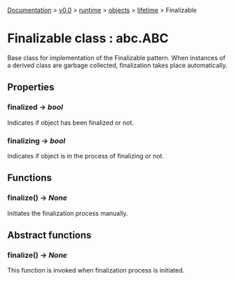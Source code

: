 [Documentation](/docs/documentation.md) >
 [v0.0](/docs/0.0/version.md) >
  [runtime](/docs/0.0/runtime/module.md) >
   [objects](/docs/0.0/runtime/objects/module.md) >
    [lifetime](/docs/0.0/runtime/objects/module.md) >
     Finalizable

# Finalizable class : abc.ABC

Base class for implementation of the Finalizable pattern. When instances of a derived class are garbage collected, finalization takes place automatically.

## Properties

### finalized -> _bool_

Indicates if object has been finalized or not.

### finalizing -> _bool_

Indicates if object is in the process of finalizing or not.

## Functions

### finalize() -> _None_

Initiates the finalization process manually.

## Abstract functions

### __finalize__() -> _None_

This function is invoked when finalization process is initiated.